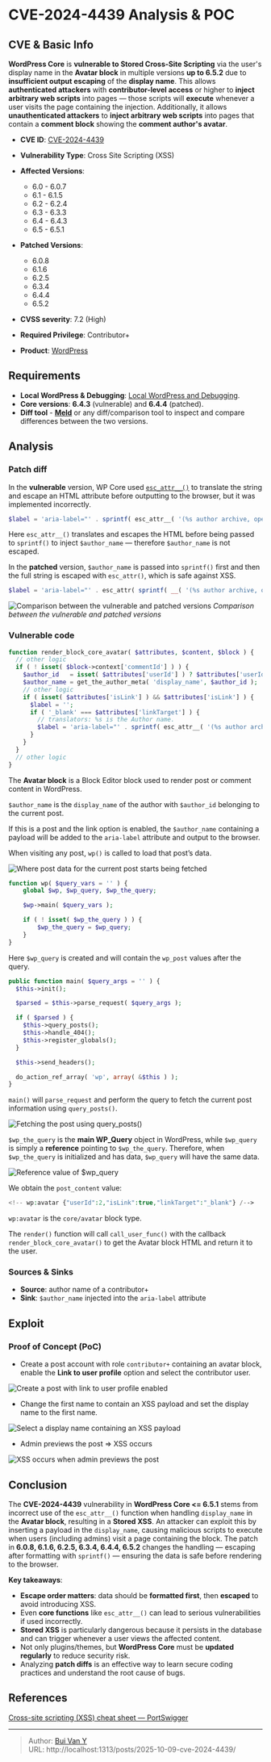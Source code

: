 # CVE-2024-4439 Analysis & POC


<!--more-->

## CVE & Basic Info

**WordPress Core** is **vulnerable to Stored Cross-Site Scripting** via the user's display name in the **Avatar block** in multiple versions **up to 6.5.2** due to **insufficient output escaping** of the **display name**. This allows **authenticated attackers** with **contributor-level access** or higher to **inject arbitrary web scripts** into pages — those scripts will **execute** whenever a user visits the page containing the injection. Additionally, it allows **unauthenticated attackers** to **inject arbitrary web scripts** into pages that contain a **comment block** showing the **comment author's avatar**.

* **CVE ID**: [CVE-2024-4439](https://www.cve.org/CVERecord?id=CVE-2024-4439)
* **Vulnerability Type**: Cross Site Scripting (XSS)
* **Affected Versions**:

  * 6.0 - 6.0.7
  * 6.1 - 6.1.5
  * 6.2 - 6.2.4
  * 6.3 - 6.3.3
  * 6.4 - 6.4.3
  * 6.5 - 6.5.1
* **Patched Versions**:

  * 6.0.8
  * 6.1.6
  * 6.2.5
  * 6.3.4
  * 6.4.4
  * 6.5.2
* **CVSS severity**: 7.2 (High)
* **Required Privilege**: Contributor+
* **Product**: [WordPress](https://wordpress.org/)

## Requirements

* **Local WordPress & Debugging**: [Local WordPress and Debugging](https://w41bu1.github.io/2025-08-21-wordpress-local-and-debugging/).
* **Core versions**: **6.4.3** (vulnerable) and **6.4.4** (patched).
* **Diff tool** - [**Meld**](https://meldmerge.org/) or any diff/comparison tool to inspect and compare differences between the two versions.

## Analysis

### Patch diff

In the **vulnerable** version, WP Core used [`esc_attr__()`](https://developer.wordpress.org/reference/functions/esc_attr__/) to translate the string and escape an HTML attribute before outputting to the browser, but it was implemented incorrectly.

```php
$label = 'aria-label="' . sprintf( esc_attr__( '(%s author archive, opens in a new tab)' ), $author_name ) . '"';
```

Here `esc_attr__()` translates and escapes the HTML before being passed to `sprintf()` to inject `$author_name` — therefore `$author_name` is not escaped.

In the **patched** version, `$author_name` is passed into `sprintf()` first and then the full string is escaped with `esc_attr()`, which is safe against XSS.

```php
$label = 'aria-label="' . esc_attr( sprintf( __( '(%s author archive, opens in a new tab)' ), $author_name ) ) . '"';
```

![Comparison between the vulnerable and patched versions](dif1.png)
*Comparison between the vulnerable and patched versions*

### Vulnerable code

```php
function render_block_core_avatar( $attributes, $content, $block ) {
  // other logic
  if ( ! isset( $block->context['commentId'] ) ) {
    $author_id   = isset( $attributes['userId'] ) ? $attributes['userId'] : get_post_field( 'post_author', $block->context['postId'] );
    $author_name = get_the_author_meta( 'display_name', $author_id );
    // other logic
    if ( isset( $attributes['isLink'] ) && $attributes['isLink'] ) {
      $label = '';
      if ( '_blank' === $attributes['linkTarget'] ) {
        // translators: %s is the Author name.
        $label = 'aria-label="' . sprintf( esc_attr__( '(%s author archive, opens in a new tab)' ), $author_name ) . '"';
      }
    }
  }
  // other logic
}
```

The **Avatar block** is a Block Editor block used to render post or comment content in WordPress.

`$author_name` is the `display_name` of the author with `$author_id` belonging to the current post.

If this is a post and the link option is enabled, the `$author_name` containing a payload will be added to the `aria-label` attribute and output to the browser.

When visiting any post, `wp()` is called to load that post’s data.

![Where post data for the current post starts being fetched](debug1.png)

```php
function wp( $query_vars = '' ) {
	global $wp, $wp_query, $wp_the_query;

	$wp->main( $query_vars );

	if ( ! isset( $wp_the_query ) ) {
		$wp_the_query = $wp_query;
	}
}
```

Here `$wp_query` is created and will contain the `wp_post` values after the query.

```php
public function main( $query_args = '' ) {
  $this->init();

  $parsed = $this->parse_request( $query_args );

  if ( $parsed ) {
    $this->query_posts();
    $this->handle_404();
    $this->register_globals();
  }

  $this->send_headers();

  do_action_ref_array( 'wp', array( &$this ) );
}
```

`main()` will `parse_request` and perform the query to fetch the current post information using `query_posts()`.

![Fetching the post using query\_posts()](debug2.png)

`$wp_the_query` is the **main WP_Query** object in WordPress, while `$wp_query` is simply a **reference** pointing to `$wp_the_query`. Therefore, when `$wp_the_query` is initialized and has data, `$wp_query` will have the same data.

![Reference value of $wp\_query](debug3.png)

We obtain the `post_content` value:

```php
<!-- wp:avatar {"userId":2,"isLink":true,"linkTarget":"_blank"} /-->
```

`wp:avatar` is the `core/avatar` block type.

The `render()` function will call `call_user_func()` with the callback `render_block_core_avatar()` to get the Avatar block HTML and return it to the user.

### Sources & Sinks

* **Source**: author name of a contributor+
* **Sink**: `$author_name` injected into the `aria-label` attribute

## Exploit

### Proof of Concept (PoC)

* Create a post account with role `contributor+` containing an avatar block, enable the **Link to user profile** option and select the contributor user.

![Create a post with link to user profile enabled](post1.png)

* Change the first name to contain an XSS payload and set the display name to the first name.

![Select a display name containing an XSS payload](disname.png)

* Admin previews the post => XSS occurs

![XSS occurs when admin previews the post](xss1.png)

## Conclusion

The **CVE-2024-4439** vulnerability in **WordPress Core <= 6.5.1** stems from incorrect use of the `esc_attr__()` function when handling `display_name` in the **Avatar block**, resulting in a **Stored XSS**. An attacker can exploit this by inserting a payload in the `display_name`, causing malicious scripts to execute when users (including admins) visit a page containing the block. The patch in **6.0.8, 6.1.6, 6.2.5, 6.3.4, 6.4.4, 6.5.2** changes the handling — escaping after formatting with `sprintf()` — ensuring the data is safe before rendering to the browser.

**Key takeaways**:

* **Escape order matters**: data should be **formatted first**, then **escaped** to avoid introducing XSS.
* Even **core functions** like `esc_attr__()` can lead to serious vulnerabilities if used incorrectly.
* **Stored XSS** is particularly dangerous because it persists in the database and can trigger whenever a user views the affected content.
* Not only plugins/themes, but **WordPress Core** must be **updated regularly** to reduce security risk.
* Analyzing **patch diffs** is an effective way to learn secure coding practices and understand the root cause of bugs.

## References

[Cross-site scripting (XSS) cheat sheet — PortSwigger](https://portswigger.net/web-security/cross-site-scripting/cheat-sheet)

---

> Author: [Bui Van Y](github.com/w41bu1)  
> URL: http://localhost:1313/posts/2025-10-09-cve-2024-4439/  


